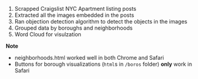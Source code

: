 1. Scrapped Craigslist NYC Apartment listing posts
2. Extracted all the images embedded in the posts
3. Ran objection detection algorithm to detect the objects in the images
4. Grouped data by boroughs and neighborhoods
5. Word Cloud for visulzation

**Note**
* neighborhoods.html worked well in both Chrome and Safari
* Buttons for borough visualizations (`html`s in `/boros` folder) **only** work in Safari
